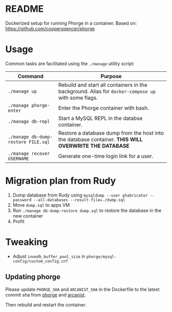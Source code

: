 # README

Dockerized setup for running Phorge in a container. Based on: https://github.com/cooperspencer/phorge

# Usage

Common tasks are facilitated using the `./manage` utility script:

| Command | Purpose |
| --- | --- |
| `./manage up` | Rebuild and start all containers in the background. Alias for `docker-compose up` with some flags. |
| `./manage phorge-enter` | Enter the Phorge container with bash. |
| `./manage db-repl` | Start a MySQL REPL in the databse container. |
| `./manage db-dump-restore FILE.sql` | Restore a database dump from the host into the database container. **THIS  WILL OVERWRITE THE DATABASE** |
| `./manage recover USERNAME` | Generate one-time login link for a user. |

# Migration plan from Rudy

1. Dump database from Rudy using `mysqldump --user phabricator --password --all-databases --result-file=./dump.sql`
2. Move `dump.sql` to apps VM
3. Run `./manage db-dump-restore dump.sql` to restore the database in the new container
4. Profit

# Tweaking

 - Adjust `innodb_buffer_pool_size` in `phorge/mysql-config/custom_config.cnf`


## Updating phorge

Please update `PHORGE_SHA` and `ARCANIST_SHA` in the Dockerfile to the latest commit sha from
[phorge](https://we.phorge.it/source/phorge/repository/master/) and [arcanist](https://we.phorge.it/source/arcanist/repository/master/).

Then rebuild and restart the container.
